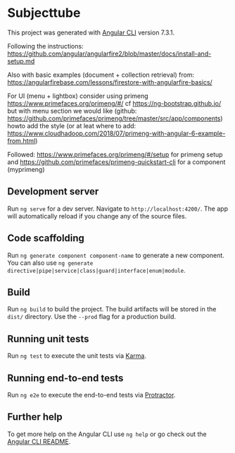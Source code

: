 # Subjecttube

This project was generated with [Angular CLI](https://github.com/angular/angular-cli) version 7.3.1.

Following the instructions: https://github.com/angular/angularfire2/blob/master/docs/install-and-setup.md

Also with basic examples (document + collection retrieval) from: https://angularfirebase.com/lessons/firestore-with-angularfire-basics/

For UI (menu + lightbox) consider using primeng https://www.primefaces.org/primeng/#/ cf https://ng-bootstrap.github.io/ but with menu section we would like (github: https://github.com/primefaces/primeng/tree/master/src/app/components) howto add the style (or at leat where to add: https://www.cloudhadoop.com/2018/07/primeng-with-angular-6-example-from.html)


Followed: https://www.primefaces.org/primeng/#/setup for primeng setup and https://github.com/primefaces/primeng-quickstart-cli for a component (myprimeng)

## Development server

Run `ng serve` for a dev server. Navigate to `http://localhost:4200/`. The app will automatically reload if you change any of the source files.

## Code scaffolding

Run `ng generate component component-name` to generate a new component. You can also use `ng generate directive|pipe|service|class|guard|interface|enum|module`.

## Build

Run `ng build` to build the project. The build artifacts will be stored in the `dist/` directory. Use the `--prod` flag for a production build.

## Running unit tests

Run `ng test` to execute the unit tests via [Karma](https://karma-runner.github.io).

## Running end-to-end tests

Run `ng e2e` to execute the end-to-end tests via [Protractor](http://www.protractortest.org/).

## Further help

To get more help on the Angular CLI use `ng help` or go check out the [Angular CLI README](https://github.com/angular/angular-cli/blob/master/README.md).
